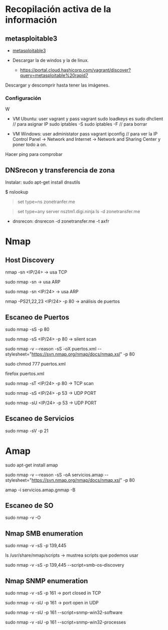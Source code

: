 # Recopilación activa de la información

## metasploitable3

 - [metasploitable3](https://github.com/rapid7/metasploitable3)

 - Descargar la de windos y la de linux.
   - https://portal.cloud.hashicorp.com/vagrant/discover?query=metasploitable%20rapid7

Descargar y descomprir hasta tener las imágenes.

### Configuración
W
 - VM Ubuntu: 
 user vagrant y pass vagrant
 sudo loadkeys es
 sudo dhclient  // para asignar IP
 sudo iptables -S
 sudo iptables -F // para borrar

 - VM Windows:
 user administator pass vagrant
 ipconfig  // para ver la IP
 Control Panel -> Network and Internet -> Network and Sharing Center y poner todo a on.

Hacer ping para comprobar

## DNSrecon y transferencia de zona

Instalar: sudo apt-get install dnsutils

$ nslookup
> set type=ns
> zonetranfer.me

> set type=any
> server nsztm1.digi.ninja
> ls -d zonetransfer.me

 - dnsrecon:
 dnsrecon -d zonetransfer.me -t axfr

# Nmap

## Host Discovery

nmap -sn <IP/24> -> usa TCP

sudo nmap -sn <IP> -> usa ARP

sudo nmap -sn <IP/24> -> usa ARP

nmap -PS21,22,23 <IP/24> -p 80 -> análisis de puertos

## Escaneo de Puertos

sudo nmap -sS <IP> -p 80

sudo nmap -sS <IP/24> -p 80 -> silent scan

sudo nmap -v --reason -sS -oX puertos.xml --stylesheet="https://svn.nmap.org/nmap/docs/nmap.xsl" <IP> -p 80

sudo chmod 777 puertos.xml

firefox puertos.xml

sudo nmap -sT <IP/24> -p 80 -> TCP scan

sudo nmap -sS <IP/24> -p 53 -> UDP PORT

sudo nmap -sU <IP/24> -p 53 -> UDP PORT

## Escaneo de Servicios

sudo nmap -sV <IP> -p 21

# Amap

sudo apt-get install amap

sudo nmap -v --reason -sS -oA servicios.amap --stylesheet="https://svn.nmap.org/nmap/docs/nmap.xsl" <IP> -p 80

amap -i servicios.amap.gnmap -B

## Escaneo de SO

sudo nmap -v -O <IP>

## Nmap SMB enumeration

sudo nmap -v -sS -p 139,445 <IP>

ls /usr/share/nmap/scripts -> mustrea scripts que podemos usar

sudo nmap -v -sS -p 139,445 --script=smb-os-discovery <IP> 

## Nmap SNMP enumeration

sudo nmap -v -sS -p 161 <IP> -> port closed in TCP

sudo nmap -v -sU -p 161 <IP> -> port open in UDP

sudo nmap -v -sU -p 161 --script=snmp-win32-software <IP>

sudo nmap -v -sU -p 161 --script=snmp-win32-processes <IP> 

